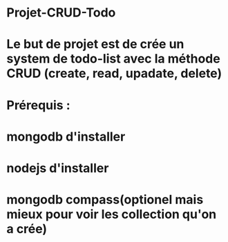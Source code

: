 # Projet-CRUD-Todo

# Le but de projet est de crée un system de todo-list avec la méthode CRUD (create, read, upadate, delete)

# Prérequis :
# mongodb d'installer
# nodejs d'installer
# mongodb compass(optionel mais mieux pour voir les collection qu'on a crée)


